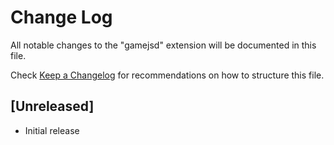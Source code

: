# Change Log

All notable changes to the "gamejsd" extension will be documented in this file.

Check [Keep a Changelog](http://keepachangelog.com/) for recommendations on how to structure this file.

## [Unreleased]

- Initial release